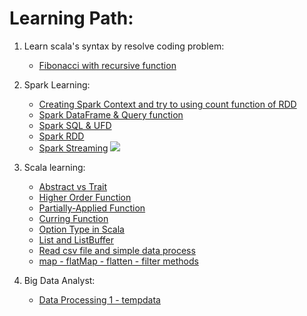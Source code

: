 # Learning Path:

1.	Learn scala's syntax by resolve coding problem:
	- [Fibonacci with recursive function](./src/main/scala/com/baoanh/LearnSPARK/Fibonaccie.scala)

2. Spark Learning:
	- [Creating Spark Context and try to using count function of RDD](./src/main/scala/com/baoanh/LearnSPARK/SparkConx.scala)
	- [Spark DataFrame & Query function](./src/main/scala/com/baoanh/LearnSPARK/DataFrame_Tuto.scala)
	- [Spark SQL & UFD](./src/main/scala/com/baoanh/LearnSPARK/Sparksql_Tuto.scala)
	- [Spark RDD](./src/main/scala/com/baoanh/LearnSPARK/RDDTempData.scala)
	- [Spark Streaming](./src/main/scala/com/baoanh/JobStreaming/)
    <a href="https://media.giphy.com/media/6JmyU148Rx4MkneJOC/giphy.gif"><img src="https://github.com/nguyenkhacbaoanh/Scala-learning-steps/raw/master/assets/job-streaming-spark-scala.gif"/></a>
3. Scala learning:
	- [Abstract vs Trait](./src/main/scala/com/baoanh/LearnSPARK/CheateSheet/Abstract.scala)
	- [Higher Order Function](./src/main/scala/com/baoanh/LearnSPARK/CheateSheet/HigherOrderFunction.scala)
	- [Partially-Applied Function](./src/main/scala/com/baoanh/LearnSPARK/CheateSheet/PAF.scala)
	- [Curring Function](./src/main/scala/com/baoanh/LearnSPARK/CheateSheet/CurryFunction.scala)
	- [Option Type in Scala](./src/main/scala/com/baoanh/LearnSPARK/CheateSheet/OptionVal.scala)
	- [List and ListBuffer](./src/main/scala/com/baoanh/LearnSPARK/CheateSheet/ListVal.scala)
	- [Read csv file and simple data process](./src/main/scala/com/baoanh/LearnSPARK/CheateSheet/ReadData.scala)
	- [map - flatMap - flatten - filter methods](./src/main/scala/com/baoanh/LearnSPARK/CheateSheet/MapFmapFlattenFilter.scala)

4. Big Data Analyst:
	- [Data Processing 1 - tempdata](./src/main/scala/com/baoanh/BigDataAnalyst/ReadDatafromText.scala)